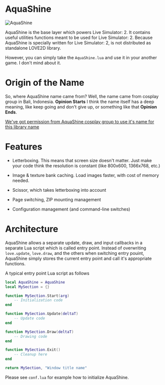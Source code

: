 AquaShine
=========

![AquaShine](https://i.imgur.com/kC7EF5J.jpg)

AquaShine is the base layer which powers Live Simulator: 2. It contains useful
utilities functions meant to be used for Live Simulator: 2. Because AquaShine
is specially written for Live Simulator: 2, is not distributed as standalone
LOVE2D library.

However, you can simply take the `AquaShine.lua` and use it in your another
game. I don't mind about it.

Origin of the Name
==================
So, where AquaShine name came from? Well, the name came from cosplay group in
Bali, Indonesia. **Opinion Starts** I think the name itself has a deep meaning,
like keep going and don't give up, or something like that **Opinion Ends**.

[We've got permission from AquaShine cosplay group to use it's name for this library name](https://www.facebook.com/AquaShineBali/posts/1049366371860966)

Features
========

* Letterboxing. This means that screen size doesn't matter. Just make your code
think the resolution is constant (like 800x600, 1366x768, etc.)

* Image & texture bank caching. Load images faster, with cost of memory needed.

* Scissor, which takes letterboxing into account

* Page switching, ZIP mounting management

* Configuration management (and command-line switches)

Architecture
============
AquaShine allows a separate update, draw, and input callbacks in a separate Lua
script which is called entry point. Instead of overwriting `love.update`,
`love.draw`, and the others when switching entry pouint, AquaShine simply
stores the current entry point and call it's appropriate functions.

A typical entry point Lua script as follows

```lua
local AquaShine = AquaShine
local MySection = {}

function MySection.Start(arg)
	-- Initialization code
end

function MySection.Update(deltaT)
	-- Update code
end

function MySection.Draw(deltaT)
	-- Drawing code
end

function MySection.Exit()
	-- Cleanup here
end

return MySection, "Window title name"
```

Please see `conf.lua` for example how to initialize AquaShine.
